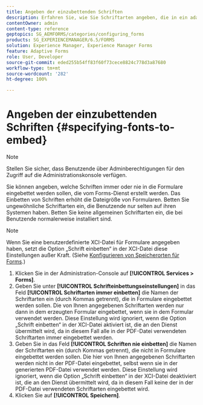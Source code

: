 ```yaml
---
title: Angeben der einzubettenden Schriften
description: Erfahren Sie, wie Sie Schriftarten angeben, die in ein adaptives Formular eingebettet werden sollen. Sie können angeben, welche Schriften in Formulare eingebettet oder nie eingebettet werden sollen, die vom Forms-Dienst erstellt werden.
contentOwner: admin
content-type: reference
geptopics: SG_AEMFORMS/categories/configuring_forms
products: SG_EXPERIENCEMANAGER/6.5/FORMS
solution: Experience Manager, Experience Manager Forms
feature: Adaptive Forms
role: User, Developer
source-git-commit: eded255b54ff83f60f73cece8824c778d3a87680
workflow-type: tm+mt
source-wordcount: '282'
ht-degree: 100%

---
```


# Angeben der einzubettenden Schriften {#specifying-fonts-to-embed}

>[!NOTE]
> 
> Stellen Sie sicher, dass Benutzende über Adminberechtigungen für den Zugriff auf die Administrationskonsole verfügen.

Sie können angeben, welche Schriften immer oder nie in die Formulare eingebettet werden sollen, die vom Forms-Dienst erstellt werden. Das Einbetten von Schriften erhöht die Dateigröße von Formularen. Betten Sie ungewöhnliche Schriftarten ein, die Benutzende nur selten auf ihren Systemen haben. Betten Sie keine allgemeinen Schriftarten ein, die bei Benutzende normalerweise installiert sind.

>[!NOTE]
>
>Wenn Sie eine benutzerdefinierte XCI-Datei für Formulare angegeben haben, setzt die Option „Schrift einbetten“ in der XCI-Datei diese Einstellungen außer Kraft. (Siehe [Konfigurieren von Speicherorten für Forms](/help/forms/using/admin-help/configuring-locations-forms.md#configuring-locations-for-forms).)

1. Klicken Sie in der Administration-Console auf **[!UICONTROL Services > Forms]**.
1. Geben Sie unter **[!UICONTROL Schrifteinbettungseinstellungen]** in das Feld **[!UICONTROL Schriftarten immer einbetten]** die Namen der Schriftarten ein (durch Kommas getrennt), die in Formulare eingebettet werden sollen. Die von Ihnen angegebenen Schriftarten werden nur dann in dem erzeugten Formular eingebettet, wenn sie in dem Formular verwendet werden. Diese Einstellung wird ignoriert, wenn die Option „Schrift einbetten“ in der XCI-Datei aktiviert ist, die an den Dienst übermittelt wird, da in diesem Fall alle in der PDF-Datei verwendeten Schriftarten immer eingebettet werden.
1. Geben Sie in das Feld **[!UICONTROL Schriften nie einbetten]** die Namen der Schriftarten ein (durch Kommas getrennt), die nicht in Formulare eingebettet werden sollen. Die hier von Ihnen angegebenen Schriftarten werden nicht in der PDF-Datei eingebettet, selbst wenn sie in der generierten PDF-Datei verwendet werden. Diese Einstellung wird ignoriert, wenn die Option „Schrift einbetten“ in der XCI-Datei deaktiviert ist, die an den Dienst übermittelt wird, da in diesem Fall keine der in der PDF-Datei verwendeten Schriftarten eingebettet wird.
1. Klicken Sie auf **[!UICONTROL Speichern]**.
